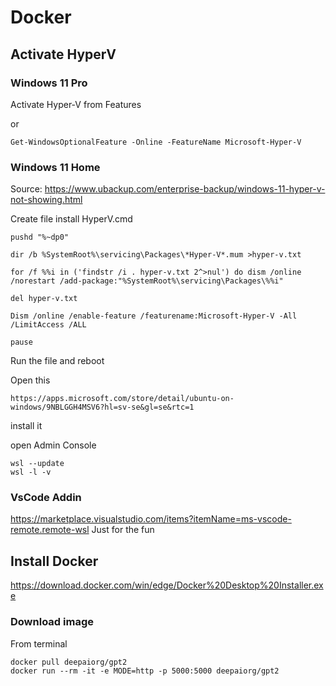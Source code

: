 # Docker

## Activate HyperV
### Windows 11 Pro
Activate Hyper-V from Features

or

```
Get-WindowsOptionalFeature -Online -FeatureName Microsoft-Hyper-V
```
### Windows 11 Home
Source: https://www.ubackup.com/enterprise-backup/windows-11-hyper-v-not-showing.html

Create file install HyperV.cmd
```
pushd "%~dp0"

dir /b %SystemRoot%\servicing\Packages\*Hyper-V*.mum >hyper-v.txt

for /f %%i in ('findstr /i . hyper-v.txt 2^>nul') do dism /online /norestart /add-package:"%SystemRoot%\servicing\Packages\%%i"

del hyper-v.txt

Dism /online /enable-feature /featurename:Microsoft-Hyper-V -All /LimitAccess /ALL

pause
```
Run the file and reboot

Open this 
```
https://apps.microsoft.com/store/detail/ubuntu-on-windows/9NBLGGH4MSV6?hl=sv-se&gl=se&rtc=1
```
install it

open Admin Console
```
wsl --update
wsl -l -v 
```

### VsCode Addin
https://marketplace.visualstudio.com/items?itemName=ms-vscode-remote.remote-wsl
Just for the fun

## Install Docker
https://download.docker.com/win/edge/Docker%20Desktop%20Installer.exe

### Download image
From terminal
```
docker pull deepaiorg/gpt2
docker run --rm -it -e MODE=http -p 5000:5000 deepaiorg/gpt2
```

